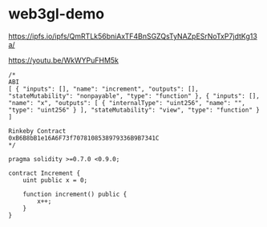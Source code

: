 # web3gl-demo


https://ipfs.io/ipfs/QmRTLk56bniAxTF4BnSGZQsTyNAZpESrNoTxP7jdtKg13a/

https://youtu.be/WkWYPuFHM5k


```solidity
/*
ABI
[ { "inputs": [], "name": "increment", "outputs": [], "stateMutability": "nonpayable", "type": "function" }, { "inputs": [], "name": "x", "outputs": [ { "internalType": "uint256", "name": "", "type": "uint256" } ], "stateMutability": "view", "type": "function" } ]

Rinkeby Contract
0xB6B8bB1e16A6F73f7078108538979336B9B7341C
*/

pragma solidity >=0.7.0 <0.9.0;

contract Increment {
    uint public x = 0;
    
    function increment() public {
        x++;
    }
}
```

```json

```
